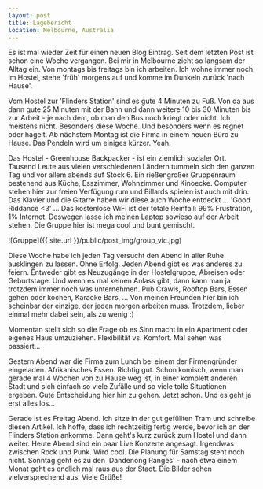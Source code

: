```yaml
---
layout: post
title: Lagebericht
location: Melbourne, Australia
---
```


Es ist mal wieder Zeit für einen neuen Blog Eintrag. Seit dem letzten Post ist schon eine Woche vergangen. Bei mir in Melbourne zieht so langsam der Alltag ein. Von montags bis freitags bin ich arbeiten. Ich wohne immer noch im Hostel, stehe 'früh' morgens auf und komme im Dunkeln zurück 'nach Hause'.

Vom Hostel zur 'Flinders Station' sind es gute 4 Minuten zu Fuß. Von da aus dann gute 25 Minuten mit der Bahn und dann weitere 10 bis 30 Minuten bis zur Arbeit - je nach dem, ob man den Bus noch kriegt oder nicht. Ich meistens nicht. Besonders diese Woche. Und besonders wenn es regnet oder hagelt. Ab nächstem Montag ist die Firma in einem neuen Büro zu Hause. Das Pendeln wird um einiges kürzer. Yeah.

Das Hostel - Greenhouse Backpacker - ist ein ziemlich sozialer Ort. Tausend Leute aus vielen verschiedenen Ländern tummeln sich den ganzen Tag und vor allem abends auf Stock 6. Ein rießengroßer Gruppenraum bestehend aus Küche, Esszimmer, Wohnzimmer und Kinoecke. Computer stehen hier zur freien Verfügung rum und Billards spielen ist auch mit drin. Das Klavier und die Gitarre haben wir diese auch Woche entdeckt ... 'Good Riddance <3' ... Das kostenlose WiFi ist der totale Reinfall: 99% Frustration, 1% Internet. Deswegen lasse ich meinen Laptop sowieso auf der Arbeit stehen. Die Gruppe hier ist mega cool und bunt gemischt.

![Gruppe]({{ site.url }}/public/post_img/group_vic.jpg)

Diese Woche habe ich jeden Tag versucht den Abend in aller Ruhe ausklingen zu lassen. Ohne Erfolg. Jeden Abend gibt es was anderes zu 
feiern. Entweder gibt es Neuzugänge in der Hostelgruppe, Abreisen oder Geburtstage. Und wenn es mal keinen Anlass gibt, dann kann man ja trotzdem immer noch was unternehmen. Pub Crawls, Rooftop Bars, Essen gehen oder kochen, Karaoke Bars, ... Von meinen Freunden hier bin ich scheinbar der einzige, der jeden morgen arbeiten muss. Trotzdem, lieber einmal mehr dabei sein, als zu wenig :)

Momentan stellt sich so die Frage ob es Sinn macht in ein Apartment oder eigenes Haus umzuziehen. Flexibilität vs. Komfort. Mal sehen was passiert...

Gestern Abend war die Firma zum Lunch bei einem der Firmengründer eingeladen. Afrikanisches Essen. Richtig gut. Schon komisch, wenn man gerade mal 4 Wochen von zu Hause weg ist, in einer komplett anderen Stadt und sich einfach so viele Zufälle und so viele tolle Situationen ergeben. Gute Entscheidung hier hin zu gehen. Jetzt schon. Und es geht ja erst alles los...

Gerade ist es Freitag Abend. Ich sitze in der gut gefüllten Tram und schreibe diesen Artikel. Ich hoffe, dass ich rechtzeitig fertig werde, bevor ich an der Flinders Station ankomme. Dann geht's kurz zurück zum Hostel und dann weiter. Heute Abend sind ein paar Live Konzerte angesagt. Irgendwas zwischen Rock und Punk. Wird cool. Die Planung für Samstag steht noch nicht. Sonntag geht es zu den 'Dandenong Ranges' - nach etwa einem Monat geht es endlich mal raus aus der Stadt. Die Bilder sehen vielversprechend aus. Viele Grüße!